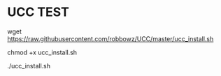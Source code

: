 # UCC TEST

wget https://raw.githubusercontent.com/robbowz/UCC/master/ucc_install.sh

chmod +x ucc_install.sh

./ucc_install.sh
